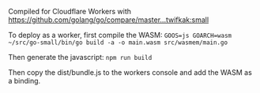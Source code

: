 Compiled for Cloudflare Workers with https://github.com/golang/go/compare/master...twifkak:small

To deploy as a worker, first compile the WASM:
`GOOS=js GOARCH=wasm ~/src/go-small/bin/go build -a -o main.wasm src/wasmem/main.go`

Then generate the javascript:
`npm run build`

Then copy the dist/bundle.js to the workers console and add the WASM as a binding.
